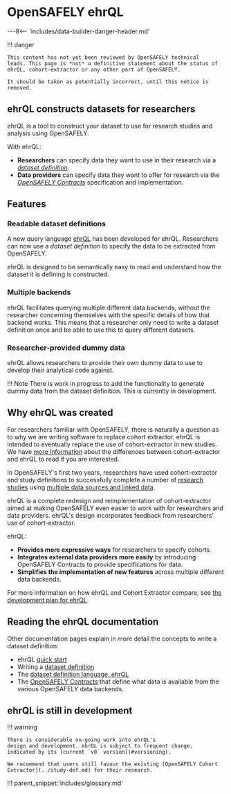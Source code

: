 # OpenSAFELY ehrQL

---8<-- 'includes/data-builder-danger-header.md'

!!! danger

    This content has not yet been reviewed by OpenSAFELY technical
    leads. This page is *not* a definitive statement about the status of
    ehrQL, cohort-extractor or any other part of OpenSAFELY.

    It should be taken as potentially incorrect, until this notice is
    removed.

## ehrQL constructs datasets for researchers

ehrQL is a tool to construct your dataset to use for research studies
and analysis using OpenSAFELY.

With ehrQL:

* **Researchers** can specify data they want to use in their research via a
  [*dataset definition*](dataset-definition.md).
* **Data providers** can specify data they want to offer for research
  via the [*OpenSAFELY Contracts*](contracts/index.md)
  specification and implementation.

## Features
### Readable dataset definitions

A new query language [ehrQL](ehrql/index.md) has been developed for
ehrQL. Researchers can now use a *dataset definition* to specify
the data to be extracted from OpenSAFELY.

ehrQL is designed to be semantically easy to
read and understand how the dataset it is defining is constructed.

### Multiple backends

ehrQL facilitates querying multiple different data backends,
without the researcher concerning themselves with the specific details
of how that backend works. This means that a researcher only need
to write a dataset definition once and be able to use this to
query different datasets.

### Researcher-provided dummy data
ehrQL allows researchers to provide their own dummy data to
use to develop their analytical code against.

!!! Note
    There is work in progress to add the functionality to generate dummy data
    from the dataset definition. This is currently in development.

## Why ehrQL was created
For researchers familiar with OpenSAFELY, there is naturally a question as
to why we are writing software to replace cohort extractor. ehrQL is
intended to eventually replace the use of cohort-extractor in new studies.
We have [more information](comparison-with-cohort-extractor.md) about the
differences between cohort-extractor and ehrQL to read if you are
interested.

In OpenSAFELY's first two years, researchers have used cohort-extractor
and study definitions to successfully complete a number of [research
studies](https://www.opensafely.org/research/) using [multiple data
sources and linked data](../data-sources/index.md).

ehrQL is a complete redesign and reimplementation of
cohort-extractor aimed at making OpenSAFELY even easier to work with for
researchers and data providers. ehrQL's design incorporates
feedback from researchers' use of cohort-extractor.

ehrQL:

* **Provides more expressive ways** for researchers to specify cohorts.
* **Integrates external data providers more easily** by introducing
  OpenSAFELY Contracts to provide specifications for data.
* **Simplifies the implementation of new features** across multiple
  different data backends.

For more information on how ehrQL and Cohort Extractor compare,
see [the development plan for ehrQL](comparison-with-cohort-extractor.md).

## Reading the ehrQL documentation
Other documentation pages explain in more detail the concepts to write a
dataset definition:

* ehrQL [quick start](quick-start.md)
* Writing a [dataset definition](dataset-definition.md)
* The [dataset definition language, ehrQL](ehrql/index.md)
* The [OpenSAFELY Contracts](contracts/index.md) that define what data
  is available from the various OpenSAFELY data backends.

## ehrQL is still in development

!!! warning

    There is considerable on-going work into ehrQL's
    design and development. ehrQL is subject to frequent change,
    indicated by its [current `v0` version](#versioning).

    We recommend that users still favour the existing [OpenSAFELY Cohort
    Extractor](../study-def.md) for their research.




!!! parent_snippet:'includes/glossary.md'

